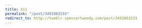 ```yaml
---
title: Xij
permalink: "/post/3491863233"
redirect_to: http://tumblr.spencertweedy.com/post/3491863233
---
```


